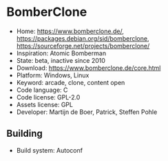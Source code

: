 # BomberClone

- Home: https://www.bomberclone.de/, https://packages.debian.org/sid/bomberclone, https://sourceforge.net/projects/bomberclone/
- Inspiration: Atomic Bomberman
- State: beta, inactive since 2010
- Download: https://www.bomberclone.de/core.html
- Platform: Windows, Linux
- Keyword: arcade, clone, content open
- Code language: C
- Code license: GPL-2.0
- Assets license: GPL
- Developer: Martijn de Boer, Patrick, Steffen Pohle

## Building

- Build system: Autoconf
